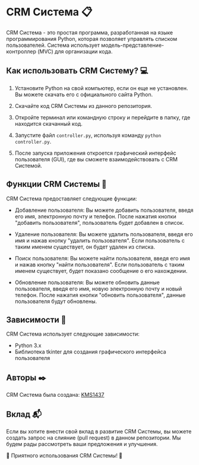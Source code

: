 # CRM Система 📋

CRM Система - это простая программа, разработанная на языке программирования Python, которая позволяет управлять списком пользователей. Система использует модель-представление-контроллер (MVC) для организации кода.

## Как использовать CRM Систему? 💻

1. Установите Python на свой компьютер, если он еще не установлен. Вы можете скачать его с официального сайта Python.

2. Скачайте код CRM Системы из данного репозитория.

3. Откройте терминал или командную строку и перейдите в папку, где находится скачанный код.

4. Запустите файл `controller.py`, используя команду `python controller.py`.

5. После запуска приложения откроется графический интерфейс пользователя (GUI), где вы сможете взаимодействовать с CRM Системой.

## Функции CRM Системы 📌

CRM Система предоставляет следующие функции:

- Добавление пользователя: Вы можете добавить пользователя, введя его имя, электронную почту и телефон. После нажатия кнопки "добавить пользователя", пользователь будет добавлен в список.

- Удаление пользователя: Вы можете удалить пользователя, введя его имя и нажав кнопку "удалить пользователя". Если пользователь с таким именем существует, он будет удален из списка.

- Поиск пользователя: Вы можете найти пользователя, введя его имя и нажав кнопку "найти пользователя". Если пользователь с таким именем существует, будет показано сообщение о его нахождении.

- Обновление пользователя: Вы можете обновить данные пользователя, введя его имя, новую электронную почту и новый телефон. После нажатия кнопки "обновить пользователя", данные пользователя будут обновлены.

## Зависимости 📄

CRM Система использует следующие зависимости:

- Python 3.x
- Библиотека tkinter для создания графического интерфейса пользователя

## Авторы ✒️

CRM Система была создана:
[KMS1437](https://github.com/KMS1437)

## Вклад 📬

Если вы хотите внести свой вклад в развитие CRM Системы, вы можете создать запрос на слияние (pull request) в данном репозитории. Мы будем рады рассмотреть ваши предложения и улучшения.

🚀 Приятного использования CRM Системы! 🚀
